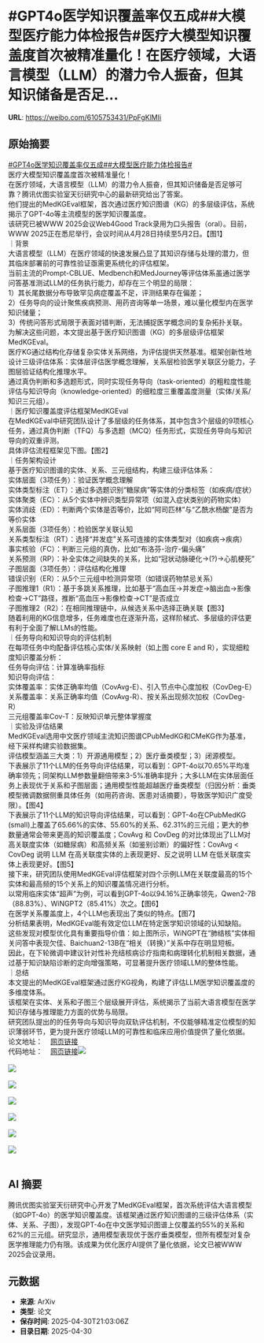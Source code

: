 # #GPT4o医学知识覆盖率仅五成##大模型医疗能力体检报告#医疗大模型知识覆盖度首次被精准量化！在医疗领域，大语言模型（LLM）的潜力令人振奋，但其知识储备是否足...

**URL**: https://weibo.com/6105753431/PpFgKlMIi

## 原始摘要

<a href="https://m.weibo.cn/search?containerid=231522type%3D1%26t%3D10%26q%3D%23GPT4o%E5%8C%BB%E5%AD%A6%E7%9F%A5%E8%AF%86%E8%A6%86%E7%9B%96%E7%8E%87%E4%BB%85%E4%BA%94%E6%88%90%23&amp;extparam=%23GPT4o%E5%8C%BB%E5%AD%A6%E7%9F%A5%E8%AF%86%E8%A6%86%E7%9B%96%E7%8E%87%E4%BB%85%E4%BA%94%E6%88%90%23" data-hide=""><span class="surl-text">#GPT4o医学知识覆盖率仅五成#</span></a><a href="https://m.weibo.cn/search?containerid=231522type%3D1%26t%3D10%26q%3D%23%E5%A4%A7%E6%A8%A1%E5%9E%8B%E5%8C%BB%E7%96%97%E8%83%BD%E5%8A%9B%E4%BD%93%E6%A3%80%E6%8A%A5%E5%91%8A%23&amp;extparam=%23%E5%A4%A7%E6%A8%A1%E5%9E%8B%E5%8C%BB%E7%96%97%E8%83%BD%E5%8A%9B%E4%BD%93%E6%A3%80%E6%8A%A5%E5%91%8A%23" data-hide=""><span class="surl-text">#大模型医疗能力体检报告#</span></a><br>医疗大模型知识覆盖度首次被精准量化！<br>在医疗领域，大语言模型（LLM）的潜力令人振奋，但其知识储备是否足够可靠？腾讯优图实验室天衍研究中心的最新研究给出了答案。<br>他们提出的MedKGEval框架，首次通过医疗知识图谱（KG）的多层级评估，系统揭示了GPT-4o等主流模型的医学知识覆盖度。<br>该研究已被WWW 2025会议Web4Good Track录用为口头报告（oral）。目前，WWW 2025正在悉尼举行，会议时间从4月28日持续至5月2日。【图1】<br>｜背景<br>大语言模型（LLM）在医疗领域的快速发展凸显了其知识存储与处理的潜力，但其临床部署前的可靠性验证亟需更系统化的评估框架。<br>当前主流的Prompt-CBLUE、Medbench和MedJourney等评估体系虽通过医学问答基准测试LLM的任务执行能力，却存在三个明显的局限：<br>1）其长尾数据分布导致罕见病症覆盖不足，评测结果存在偏差；<br>2）任务导向的设计聚焦疾病预测、用药咨询等单一场景，难以量化模型内在医学知识储量；<br>3）传统问答形式局限于表面对错判断，无法捕捉医学概念间的复杂拓扑关联。<br>为解决这些问题，本文提出基于医疗知识图谱（KG）的多层级评估框架MedKGEval。<br>医疗KG通过结构化存储复杂实体关系网络，为评估提供天然基准。框架创新性地设计三级评估体系：实体层评估医学概念理解，关系层检验医学关联区分能力，子图层验证结构化推理水平。<br>通过真伪判断和多选题形式，同时实现任务导向（task-oriented）的粗粒度性能评估与知识导向（knowledge-oriented）的细粒度三重覆盖度测量（实体/关系/知识三元组）。<br>｜医疗知识覆盖度评估框架MedKGEval<br>在MedKGEval中研究团队设计了多层级的任务体系，其中包含3个层级的9项核心任务，通过真伪判断（TFQ）与多选题（MCQ）任务形式，实现任务导向与知识导向的双重评测。<br>具体评估流程框架见下图。【图2】<br>｜任务架构设计<br>基于医疗知识图谱的实体、关系、三元组结构，构建三级评估体系：<br>实体层面（3项任务）：验证医学概念理解<br>实体类型标注（ET）：通过多选题识别“糖尿病”等实体的分类标签（如疾病/症状）<br>实体聚类（EC）：从5个实体中辨识类型异常项（如混入症状类别的药物实体）<br>实体消歧（ED）：判断两个实体是否等价，比如“阿司匹林”与“乙酰水杨酸”是否为等价实体<br>关系层面（3项任务）：检验医学关联认知<br>关系类型标注（RT）：选择“并发症”关系可连接的实体类型对（如疾病→疾病）<br>事实核验（FC）：判断三元组的真伪，比如“布洛芬-治疗-偏头痛”<br>关系预测（RP）：补全实体之间缺失的关系，比如“冠状动脉硬化→(?)→心肌梗死”<br>子图层面（3项任务）：评估结构化推理<br>错误识别（ER）：从5个三元组中检测异常项（如错误药物禁忌关系）<br>子图推理1（R1）：基于多跳关系推理，比如基于“高血压→并发症→脑出血→影像检查→CT”路径，推断“高血压→影像检查→CT”是否成立<br>子图推理2（R2）：在相同推理链中，从候选关系中选择正确关联【图3】<br>随着利用的KG信息增多，任务难度也在逐渐升高，这样阶梯式、多层级的评估更有利于全面了解LLMs的性能。<br>｜任务导向和知识导向的评估机制<br>在每项任务中均配备评估核心实体/关系映射（如上图 core E and R），实现细粒度知识覆盖分析：<br>任务导向评估：计算准确率指标<br>知识导向评估：<br>实体覆盖率：实体正确率均值（CovAvg-E）、引入节点中心度加权（CovDeg-E）<br>关系覆盖率：关系正确率均值（CovAvg-R）、按关系出现频次加权（CovDeg-R）<br>三元组覆盖率Cov-T：反映知识单元整体掌握度<br>｜实验及评估结果<br>MedKGEval选用中文医疗领域主流知识图谱CPubMedKG和CMeKG作为基准，经下采样构建实验数据集。<br>评估模型涵盖三大类：1）开源通用模型；2）医疗垂类模型；3）闭源模型。<br>下表展示了11个LLM的任务导向评估结果，可以看到：GPT-4o以70.65%平均准确率领先；同架构LLM参数量翻倍带来3-5%准确率提升；大多LLM在实体层面任务上表现优于关系和子图层面；通用模型性能超越医疗垂类模型（归因分析：垂类模型微调数据侧重具体任务（如用药咨询、医患对话摘要），导致医学知识广度受限）。【图4】<br>下表展示了11个LLM的知识导向评估结果，可以看到：GPT-4o在CPubMedKG (small)上覆盖了65.66%的实体、55.60%的关系、62.31%的三元组；更大的参数量通常会带来更高的知识覆盖度；CovAvg 和 CovDeg 的对比体现出了LLM对高关联度实体（如糖尿病）和高频关系（如鉴别诊断）的偏好性：CovAvg &lt; CovDeg 说明 LLM 在高关联度实体的上表现更好、反之说明 LLM 在低关联度实体上表现更好。【图5】<br>接下来，研究团队使用MedKGEval评估框架对四个示例LLM在关联度最高的15个实体和最高频的15个关系上的知识覆盖情况进行分析。<br>以常用临床实体“超声”为例，可以看到GPT-4o以94.16%正确率领先，Qwen2-7B（88.83%）、WiNGPT2（85.41%）次之。【图6】<br>在医学关系覆盖度上，4个LLM也表现出了类似的特点。【图7】<br>分析结果表明，MedKGEval能有效定位LLM在特定医学知识领域的认知缺陷。<br>这些发现对模型优化具有重要指导价值：如上图所示，WiNGPT在“肺结核”实体相关问答中表现欠佳、Baichuan2-13B在“相关（转换）”关系中存在明显短板。<br>因此，在下轮微调中建议针对性补充结核病诊疗指南和病理转化机制相关数据，通过基于知识缺陷诊断的定向增强策略，可显著提升医疗领域LLM的整体性能。<br>｜总结<br>本文提出的MedKGEval框架通过医疗KG视角，构建了评估LLM医学知识覆盖度的多维度体系。<br>该框架在实体、关系和子图三个层级展开评估，系统揭示了当前大语言模型在医学知识存储与推理能力方面的优势与局限。<br>研究团队提出的的任务导向与知识导向双轨评估机制，不仅能够精准定位模型的知识薄弱环节，更为提升医疗领域LLM的可靠性和临床应用价值提供了量化依据。<br>论文地址：<a href="https://weibo.cn/sinaurl?u=https%3A%2F%2Fdl.acm.org%2Fdoi%2F10.1145%2F3696410.3714535" data-hide=""><span class="url-icon"><img style="width: 1rem;height: 1rem" src="https://h5.sinaimg.cn/upload/2015/09/25/3/timeline_card_small_web_default.png" referrerpolicy="no-referrer"></span><span class="surl-text">网页链接</span></a><br>代码地址：<a href="https://weibo.cn/sinaurl?u=https%3A%2F%2Fgithub.com%2FZihengZZH%2FMedKGEval" data-hide=""><span class="url-icon"><img style="width: 1rem;height: 1rem" src="https://h5.sinaimg.cn/upload/2015/09/25/3/timeline_card_small_web_default.png" referrerpolicy="no-referrer"></span><span class="surl-text">网页链接</span></a><img style="" src="https://tvax1.sinaimg.cn/large/006Fd7o3gy1i0ywjs1o13j30zk0ck42x.jpg" referrerpolicy="no-referrer"><br><br><img style="" src="https://tvax3.sinaimg.cn/large/006Fd7o3gy1i0ywjucelmj30zk0ihk44.jpg" referrerpolicy="no-referrer"><br><br><img style="" src="https://tvax3.sinaimg.cn/large/006Fd7o3gy1i0ywjreau8j30zk0avq7n.jpg" referrerpolicy="no-referrer"><br><br><img style="" src="https://tvax4.sinaimg.cn/large/006Fd7o3gy1i0ywju6r49j30wl0k0dpy.jpg" referrerpolicy="no-referrer"><br><br><img style="" src="https://tvax1.sinaimg.cn/large/006Fd7o3gy1i0ywju6zk2j30wm0k0n49.jpg" referrerpolicy="no-referrer"><br><br><img style="" src="https://tvax2.sinaimg.cn/large/006Fd7o3gy1i0ywjtq4cgj30zk0gejww.jpg" referrerpolicy="no-referrer"><br><br><img style="" src="https://tvax1.sinaimg.cn/large/006Fd7o3gy1i0ywjtsnepj30zk0gewk4.jpg" referrerpolicy="no-referrer"><br><br>

## AI 摘要

腾讯优图实验室天衍研究中心开发了MedKGEval框架，首次系统评估大语言模型（如GPT-4o）的医学知识覆盖度。该框架通过医疗知识图谱的三级评估体系（实体、关系、子图），发现GPT-4o在中文医学知识图谱上仅覆盖约55%的关系和62%的三元组。研究显示，通用模型表现优于医疗垂类模型，但所有模型对复杂医学推理能力仍有限。该成果为优化医疗AI提供了量化依据，论文已被WWW 2025会议录用。

## 元数据

- **来源**: ArXiv
- **类型**: 论文
- **保存时间**: 2025-04-30T21:03:06Z
- **目录日期**: 2025-04-30
